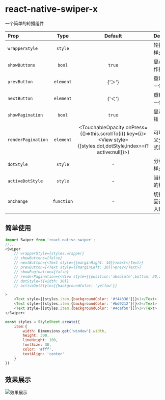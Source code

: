 # react-native-swiper-x
一个简单的轮播组件

| Prop              |         Type       |   Default    | Description                                                                |
| :---------------- | :---------------------: | :-------: | :------------------------------------------------------------------------- |
| `wrapperStyle`    | `style`            |              | 轮播组件的样式 |
| `showButtons`     | `bool`             | `true`       | 显示左右操作按钮 |
| `prevButton`      | `element`          | <Text style={styles.operateIcon}>{'＞'}</Text> | 重新定义`上一个`的按钮 |
| `nextButton`      | `element`          | <Text style={styles.operateIcon}>{'＜'}</Text> | 重新定义`下一个`的按钮 |
| `showPagination`  | `bool`             | `true`       | 显示分页按钮 |
| `renderPagination`| `element`          |<View style={styles.dotWrapper}><TouchableOpacity onPress={()=>this.scrollTo(i)} key={i}><View style={[styles.dot,dotStyle,index==i?active:null]}></View></TouchableOpacity>)</View>             | 可以自己定义分页，样式需自己写   |
| `dotStyle`        | `style`             | -           | 分页按钮的样式 |
| `activeDotStyle`  | `style`             | -           | 当前页按钮的样式 |
| `onChange`        | `function`          | -           | 切换时候的回调，会传入新的序号 |


## 简单使用
```js
import Swiper from 'react-native-swiper';
//...
<Swiper 
    // wrapperStyle={styles.wrapper} 
    // showButtons={false}
    // nextButton={<Text style={{marginRight: 10}}>next</Text>}
    // prevButton={<Text style={{marginLeft: 10}}>prev</Text>}
    // showPagination={false}
    // renderPagination={<View style={{position:'absolute',bottom: 20,zIndex: 100,width:'100%'}}><Text style={{textAlign:'center'}}>第n页</Text></View>}
    // dotStyle={{width: 30}}
    // activeDotStyle={{backgroundColor: 'yellow'}}

>
    <Text style={[styles.item,{backgroundColor: '#f44336'}]}>1</Text>
    <Text style={[styles.item,{backgroundColor: '#bd9212'}]}>2</Text>
    <Text style={[styles.item,{backgroundColor: '#4caf50'}]}>3</Text>
</Swiper>

const styles = StyleSheet.create({
    item:{
        width: Dimensions.get('window').width,
        height: 300,
        lineHeight: 100,
        fontSize: 30,
        color: '#fff',
        textAlign: 'center'
    }
})
```
## 效果展示
![效果展示](https://www.eyes487.top/fs/uploads/6ab7ed1067416a63b04a6ff536df264c.gif "图1")
